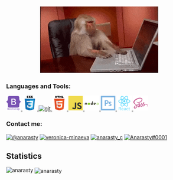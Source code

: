<!-- [![Header](https://github.com/Anarasty/Anarasty/blob/main/assets/prog-gif1.gif)](https://github.com/Anarasty) -->
<p align="center">
    <img src="assets/prog-gif1.gif"/>
</p>

<!--## Hello, my name is Nika and I'm a begginer front-end developer  -->


<!-- <h2>Languages ang tools</h2>
<span><img src="https://img.shields.io/badge/JavaScript-000000?style=for-the-badge&logo=javascript"/></span> 
<span><img src="https://img.shields.io/badge/HTML-000000?style=for-the-badge&logo=html5"/></span> 
<span><img src="https://img.shields.io/badge/CSS-000000?style=for-the-badge&logo=css3&logoColor=2965f1"/></span> 
<span><img src="https://img.shields.io/badge/SCSS-000000?style=for-the-badge&logo=sass"/></span> 
<span><img src="https://img.shields.io/badge/PHOTOSHOP 2020-000000?style=for-the-badge&logo=adobephotoshop"/></span> -->
<h3 align="left">Languages and Tools:</h3>
<p align="left"> <a href="https://getbootstrap.com" target="_blank" rel="noreferrer"> <img src="https://raw.githubusercontent.com/devicons/devicon/master/icons/bootstrap/bootstrap-plain-wordmark.svg" alt="bootstrap" width="40" height="40"/> </a> <a href="https://www.w3schools.com/css/" target="_blank" rel="noreferrer"> <img src="https://raw.githubusercontent.com/devicons/devicon/master/icons/css3/css3-original-wordmark.svg" alt="css3" width="40" height="40"/> </a> <a href="https://git-scm.com/" target="_blank" rel="noreferrer"> <img src="https://www.vectorlogo.zone/logos/git-scm/git-scm-icon.svg" alt="git" width="40" height="40"/> </a> <a href="https://www.w3.org/html/" target="_blank" rel="noreferrer"> <img src="https://raw.githubusercontent.com/devicons/devicon/master/icons/html5/html5-original-wordmark.svg" alt="html5" width="40" height="40"/> </a> <a href="https://developer.mozilla.org/en-US/docs/Web/JavaScript" target="_blank" rel="noreferrer"> <img src="https://raw.githubusercontent.com/devicons/devicon/master/icons/javascript/javascript-original.svg" alt="javascript" width="40" height="40"/> </a> <a href="https://nodejs.org" target="_blank" rel="noreferrer"> <img src="https://raw.githubusercontent.com/devicons/devicon/master/icons/nodejs/nodejs-original-wordmark.svg" alt="nodejs" width="40" height="40"/> </a> <a href="https://www.photoshop.com/en" target="_blank" rel="noreferrer"> <img src="https://raw.githubusercontent.com/devicons/devicon/master/icons/photoshop/photoshop-line.svg" alt="photoshop" width="40" height="40"/> </a> <a href="https://reactjs.org/" target="_blank" rel="noreferrer"> <img src="https://raw.githubusercontent.com/devicons/devicon/master/icons/react/react-original-wordmark.svg" alt="react" width="40" height="40"/> </a> <a href="https://sass-lang.com" target="_blank" rel="noreferrer"> <img src="https://raw.githubusercontent.com/devicons/devicon/master/icons/sass/sass-original.svg" alt="sass" width="40" height="40"/> </a> </p>


<!-- <h2>Socials</h2> -->
<!-- &logoColor= -->
<!-- <a href="https://discord.com/users/386851456835125249"><img src="https://img.shields.io/badge/DISCORD-ffffff?style=for-the-badge&logo=discord"/></a>
<a href="https://www.reddit.com/user/Anarasty"><img src="https://img.shields.io/badge/REDDIT-ffffff?style=for-the-badge&logo=reddit"/></a>
<a href="https://steamcommunity.com/id/anarasty/"><img src="https://img.shields.io/badge/Steam-ffffff?style=for-the-badge&logo=steam&logoColor=000000"/></a>
<a href="https://www.linkedin.com/in/veronica-minaeva-91b00b1b6/"><img src="https://img.shields.io/badge/LinkedIN-ffffff?style=for-the-badge&logo=linkedin&logoColor=0A66C2"/></a> -->

<h3 align="left">Contact me:</h3>
<p align="left">
<a href="https://codepen.io/Anarasty" target="blank"><img align="center" src="https://raw.githubusercontent.com/rahuldkjain/github-profile-readme-generator/master/src/images/icons/Social/codepen.svg" alt="@anarasty" height="30" width="40" /></a>
<a href="https://www.linkedin.com/in/veronica-minaeva-91b00b1b6/" target="blank"><img align="center" src="https://raw.githubusercontent.com/rahuldkjain/github-profile-readme-generator/master/src/images/icons/Social/linked-in-alt.svg" alt="veronica-minaeva" height="30" width="40" /></a>
<a href="https://instagram.com/anarasty_c" target="blank"><img align="center" src="https://raw.githubusercontent.com/rahuldkjain/github-profile-readme-generator/master/src/images/icons/Social/instagram.svg" alt="anarasty_c" height="30" width="40" /></a>
<a href="https://discord.com/users/386851456835125249" target="blank"><img align="center" src="https://raw.githubusercontent.com/rahuldkjain/github-profile-readme-generator/master/src/images/icons/Social/discord.svg" alt="Anarasty#0001" height="30" width="40" /></a>
</p>

## Statistics
<!-- 
[![Anurag's GitHub stats](https://github-readme-stats.vercel.app/api?username=anarasty)](https://github.com/anuraghazra/github-readme-stats)
------------------ -->

<p><img align="left" src="https://github-readme-stats.vercel.app/api/top-langs?username=anarasty&show_icons=true&locale=en&layout=compact" alt="anarasty" /></p>
<p></p>
<p>&nbsp;<img align="center" src="https://github-readme-stats.vercel.app/api?username=anarasty&show_icons=true&locale=en" alt="anarasty" /></p>



